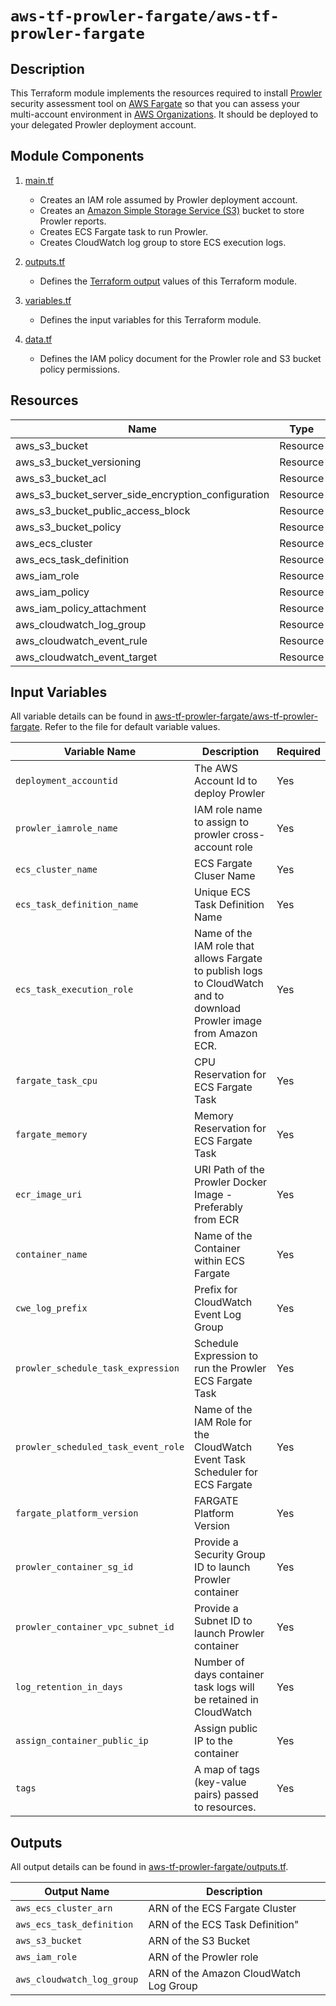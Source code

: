 # `aws-tf-prowler-fargate/aws-tf-prowler-fargate`

## Description

This Terraform module implements the resources required to install [Prowler](https://github.com/prowler-cloud/prowler) security assessment tool on [AWS Fargate](https://aws.amazon.com/fargate/) so that you can assess your multi-account environment in [AWS Organizations](https://aws.amazon.com/organizations/). It should be deployed to your delegated Prowler deployment account.

## Module Components
1.  [main.tf](./main.tf)
    * Creates an IAM role assumed by Prowler deployment account.
    * Creates an [Amazon Simple Storage Service (S3)](https://aws.amazon.com/s3/) bucket to store Prowler reports.
    * Creates ECS Fargate task to run Prowler.
    * Creates CloudWatch log group to store ECS execution logs.

2.  [outputs.tf](./outputs.tf)
    * Defines the [Terraform output](https://www.terraform.io/docs/language/values/outputs.html) values of this Terraform module.

4.  [variables.tf](./variables.tf)
    * Defines the input variables for this Terraform module.

6. [data.tf](./data.tf)
    * Defines the IAM policy document for the Prowler role and S3 bucket policy permissions.

## Resources

| Name                                                  | Type         |
| ---------                                             |----          |
| aws_s3_bucket                                         | Resource     |
| aws_s3_bucket_versioning                              | Resource     |
| aws_s3_bucket_acl                                     | Resource     |
| aws_s3_bucket_server_side_encryption_configuration    | Resource     |
| aws_s3_bucket_public_access_block                     | Resource     |
| aws_s3_bucket_policy                                  | Resource     |
| aws_ecs_cluster                                       | Resource     |
| aws_ecs_task_definition                               | Resource     |
| aws_iam_role                                          | Resource     |
| aws_iam_policy                                        | Resource     |
| aws_iam_policy_attachment                             | Resource     |
| aws_cloudwatch_log_group                              | Resource     |
| aws_cloudwatch_event_rule                             | Resource     |
| aws_cloudwatch_event_target                           | Resource     |

## Input Variables

All variable details can be found in [aws-tf-prowler-fargate/aws-tf-prowler-fargate](aws-tf-prowler-fargate.tf). Refer to the file for default variable values.

| Variable Name                         | Description                                                                     | Required  |
| -------------                         | -----------                                                                     | --------  |
| `deployment_accountid`                | The AWS Account Id to deploy Prowler                                            | Yes       |
| `prowler_iamrole_name`                | IAM role name to assign to prowler cross-account role                           | Yes       |
| `ecs_cluster_name`                    | ECS Fargate Cluser Name                                                         | Yes       |
| `ecs_task_definition_name`            | Unique ECS Task Definition Name                                                 | Yes       |
| `ecs_task_execution_role`             | Name of the IAM role that allows Fargate to publish logs to CloudWatch and to download Prowler image from Amazon ECR.                                                                                                               | Yes       |
| `fargate_task_cpu`                    | CPU Reservation for ECS Fargate Task                                            | Yes       |
| `fargate_memory`                      | Memory Reservation for ECS Fargate Task                                         | Yes       |
| `ecr_image_uri`                       | URI Path of the Prowler Docker Image - Preferably from ECR                      | Yes       |
| `container_name`                      | Name of the Container within ECS Fargate                                        | Yes       |
| `cwe_log_prefix`                      | Prefix for CloudWatch Event Log Group                                           | Yes       |
| `prowler_schedule_task_expression`    | Schedule Expression to run the Prowler ECS Fargate Task                         | Yes       |
| `prowler_scheduled_task_event_role`   | Name of the IAM Role for the CloudWatch Event Task Scheduler for ECS Fargate    | Yes       |
| `fargate_platform_version`            | FARGATE Platform Version                                                        | Yes       |
| `prowler_container_sg_id`             | Provide a Security Group ID to launch Prowler container                         | Yes       |
| `prowler_container_vpc_subnet_id`     | Provide a Subnet ID to launch Prowler container                                 | Yes       |
| `log_retention_in_days`               | Number of days container task logs will be retained in CloudWatch               | Yes       |
| `assign_container_public_ip`          | Assign public IP to the container                                               | Yes       |
| `tags`                                | A map of tags (key-value pairs) passed to resources.                            | Yes       |


## Outputs

All output details can be found in [aws-tf-prowler-fargate/outputs.tf](outputs.tf).

| Output Name                 | Description                                |
| -------------               | -----------                                |
| `aws_ecs_cluster_arn`       | ARN of the ECS Fargate Cluster             |
| `aws_ecs_task_definition`   | ARN of the ECS Task Definition"            |
| `aws_s3_bucket`             | ARN of the S3 Bucket                       |
| `aws_iam_role`              | ARN of the Prowler role                    |
| `aws_cloudwatch_log_group`  | ARN of the Amazon CloudWatch Log Group     |